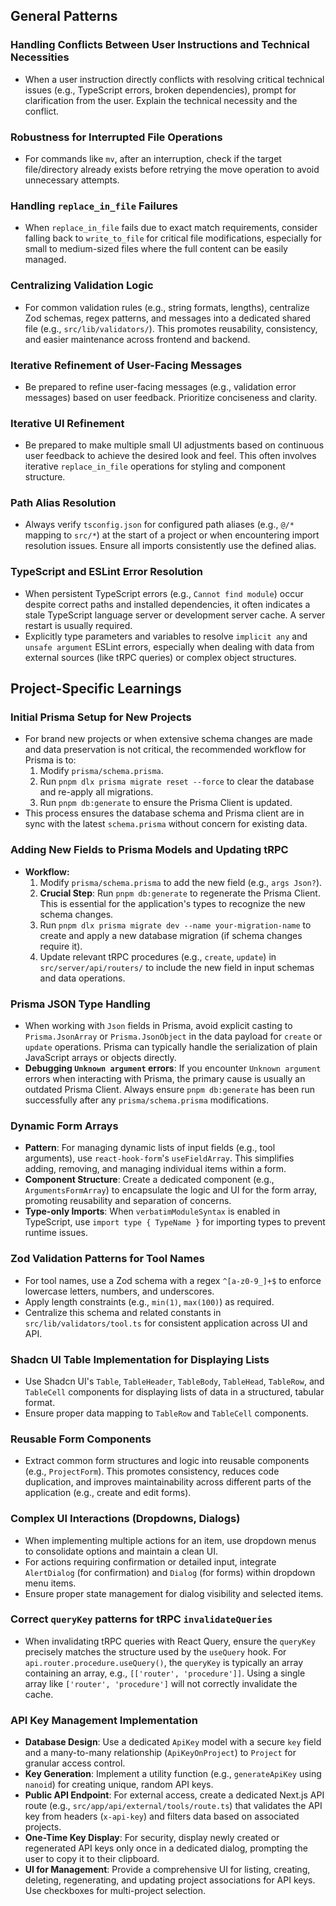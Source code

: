 ## General Patterns

### Handling Conflicts Between User Instructions and Technical Necessities

- When a user instruction directly conflicts with resolving critical technical issues (e.g., TypeScript errors, broken dependencies), prompt for clarification from the user. Explain the technical necessity and the conflict.

### Robustness for Interrupted File Operations

- For commands like `mv`, after an interruption, check if the target file/directory already exists before retrying the move operation to avoid unnecessary attempts.

### Handling `replace_in_file` Failures

- When `replace_in_file` fails due to exact match requirements, consider falling back to `write_to_file` for critical file modifications, especially for small to medium-sized files where the full content can be easily managed.

### Centralizing Validation Logic

- For common validation rules (e.g., string formats, lengths), centralize Zod schemas, regex patterns, and messages into a dedicated shared file (e.g., `src/lib/validators/`). This promotes reusability, consistency, and easier maintenance across frontend and backend.

### Iterative Refinement of User-Facing Messages

- Be prepared to refine user-facing messages (e.g., validation error messages) based on user feedback. Prioritize conciseness and clarity.

### Iterative UI Refinement

- Be prepared to make multiple small UI adjustments based on continuous user feedback to achieve the desired look and feel. This often involves iterative `replace_in_file` operations for styling and component structure.

### Path Alias Resolution

- Always verify `tsconfig.json` for configured path aliases (e.g., `@/*` mapping to `src/*`) at the start of a project or when encountering import resolution issues. Ensure all imports consistently use the defined alias.

### TypeScript and ESLint Error Resolution

- When persistent TypeScript errors (e.g., `Cannot find module`) occur despite correct paths and installed dependencies, it often indicates a stale TypeScript language server or development server cache. A server restart is usually required.
- Explicitly type parameters and variables to resolve `implicit any` and `unsafe argument` ESLint errors, especially when dealing with data from external sources (like tRPC queries) or complex object structures.

## Project-Specific Learnings

### Initial Prisma Setup for New Projects

- For brand new projects or when extensive schema changes are made and data preservation is not critical, the recommended workflow for Prisma is to:
  1.  Modify `prisma/schema.prisma`.
  2.  Run `pnpm dlx prisma migrate reset --force` to clear the database and re-apply all migrations.
  3.  Run `pnpm db:generate` to ensure the Prisma Client is updated.
- This process ensures the database schema and Prisma client are in sync with the latest `schema.prisma` without concern for existing data.

### Adding New Fields to Prisma Models and Updating tRPC

- **Workflow:**
  1.  Modify `prisma/schema.prisma` to add the new field (e.g., `args Json?`).
  2.  **Crucial Step**: Run `pnpm db:generate` to regenerate the Prisma Client. This is essential for the application's types to recognize the new schema changes.
  3.  Run `pnpm dlx prisma migrate dev --name your-migration-name` to create and apply a new database migration (if schema changes require it).
  4.  Update relevant tRPC procedures (e.g., `create`, `update`) in `src/server/api/routers/` to include the new field in input schemas and data operations.

### Prisma JSON Type Handling

- When working with `Json` fields in Prisma, avoid explicit casting to `Prisma.JsonArray` or `Prisma.JsonObject` in the data payload for `create` or `update` operations. Prisma can typically handle the serialization of plain JavaScript arrays or objects directly.
- **Debugging `Unknown argument` errors**: If you encounter `Unknown argument` errors when interacting with Prisma, the primary cause is usually an outdated Prisma Client. Always ensure `pnpm db:generate` has been run successfully after any `prisma/schema.prisma` modifications.

### Dynamic Form Arrays

- **Pattern**: For managing dynamic lists of input fields (e.g., tool arguments), use `react-hook-form`'s `useFieldArray`. This simplifies adding, removing, and managing individual items within a form.
- **Component Structure**: Create a dedicated component (e.g., `ArgumentsFormArray`) to encapsulate the logic and UI for the form array, promoting reusability and separation of concerns.
- **Type-only Imports**: When `verbatimModuleSyntax` is enabled in TypeScript, use `import type { TypeName }` for importing types to prevent runtime issues.

### Zod Validation Patterns for Tool Names

- For tool names, use a Zod schema with a regex `^[a-z0-9_]+$` to enforce lowercase letters, numbers, and underscores.
- Apply length constraints (e.g., `min(1)`, `max(100)`) as required.
- Centralize this schema and related constants in `src/lib/validators/tool.ts` for consistent application across UI and API.

### Shadcn UI Table Implementation for Displaying Lists

- Use Shadcn UI's `Table`, `TableHeader`, `TableBody`, `TableHead`, `TableRow`, and `TableCell` components for displaying lists of data in a structured, tabular format.
- Ensure proper data mapping to `TableRow` and `TableCell` components.

### Reusable Form Components

- Extract common form structures and logic into reusable components (e.g., `ProjectForm`). This promotes consistency, reduces code duplication, and improves maintainability across different parts of the application (e.g., create and edit forms).

### Complex UI Interactions (Dropdowns, Dialogs)

- When implementing multiple actions for an item, use dropdown menus to consolidate options and maintain a clean UI.
- For actions requiring confirmation or detailed input, integrate `AlertDialog` (for confirmation) and `Dialog` (for forms) within dropdown menu items.
- Ensure proper state management for dialog visibility and selected items.

### Correct `queryKey` patterns for tRPC `invalidateQueries`

- When invalidating tRPC queries with React Query, ensure the `queryKey` precisely matches the structure used by the `useQuery` hook. For `api.router.procedure.useQuery()`, the `queryKey` is typically an array containing an array, e.g., `[['router', 'procedure']]`. Using a single array like `['router', 'procedure']` will not correctly invalidate the cache.

### API Key Management Implementation

- **Database Design**: Use a dedicated `ApiKey` model with a secure `key` field and a many-to-many relationship (`ApiKeyOnProject`) to `Project` for granular access control.
- **Key Generation**: Implement a utility function (e.g., `generateApiKey` using `nanoid`) for creating unique, random API keys.
- **Public API Endpoint**: For external access, create a dedicated Next.js API route (e.g., `src/app/api/external/tools/route.ts`) that validates the API key from headers (`x-api-key`) and filters data based on associated projects.
- **One-Time Key Display**: For security, display newly created or regenerated API keys only once in a dedicated dialog, prompting the user to copy it to their clipboard.
- **UI for Management**: Provide a comprehensive UI for listing, creating, deleting, regenerating, and updating project associations for API keys. Use checkboxes for multi-project selection.
